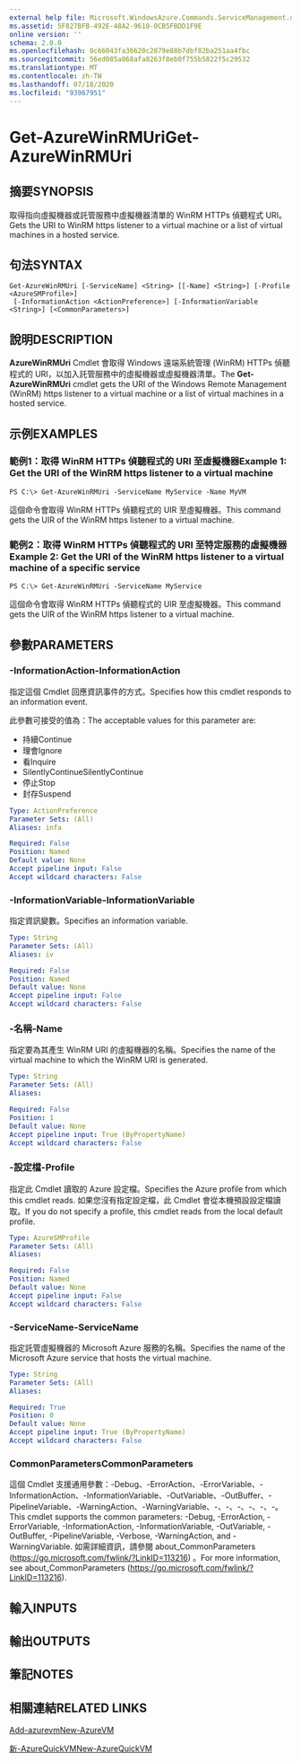 ```yaml
---
external help file: Microsoft.WindowsAzure.Commands.ServiceManagement.dll-Help.xml
ms.assetid: 5F827BFB-492E-48A2-9610-0CB5FBDD1F9E
online version: ''
schema: 2.0.0
ms.openlocfilehash: 0c66043fa36620c2879e88b7dbf82ba251aa4fbc
ms.sourcegitcommit: 56ed085a868afa8263f8eb0f755b5822f5c29532
ms.translationtype: MT
ms.contentlocale: zh-TW
ms.lasthandoff: 07/18/2020
ms.locfileid: "93967951"
---
```

# <span data-ttu-id="5bd37-101">Get-AzureWinRMUri</span><span class="sxs-lookup"><span data-stu-id="5bd37-101">Get-AzureWinRMUri</span></span>

## <span data-ttu-id="5bd37-102">摘要</span><span class="sxs-lookup"><span data-stu-id="5bd37-102">SYNOPSIS</span></span>
<span data-ttu-id="5bd37-103">取得指向虛擬機器或託管服務中虛擬機器清單的 WinRM HTTPs 偵聽程式 URI。</span><span class="sxs-lookup"><span data-stu-id="5bd37-103">Gets the URI to WinRM https listener to a virtual machine or a list of virtual machines in a hosted service.</span></span>

## <span data-ttu-id="5bd37-104">句法</span><span class="sxs-lookup"><span data-stu-id="5bd37-104">SYNTAX</span></span>

```
Get-AzureWinRMUri [-ServiceName] <String> [[-Name] <String>] [-Profile <AzureSMProfile>]
 [-InformationAction <ActionPreference>] [-InformationVariable <String>] [<CommonParameters>]
```

## <span data-ttu-id="5bd37-105">說明</span><span class="sxs-lookup"><span data-stu-id="5bd37-105">DESCRIPTION</span></span>
<span data-ttu-id="5bd37-106">**AzureWinRMUri** Cmdlet 會取得 Windows 遠端系統管理 (WinRM) HTTPs 偵聽程式的 URI，以加入託管服務中的虛擬機器或虛擬機器清單。</span><span class="sxs-lookup"><span data-stu-id="5bd37-106">The **Get-AzureWinRMUri** cmdlet gets the URI of the Windows Remote Management (WinRM) https listener to a virtual machine or a list of virtual machines in a hosted service.</span></span>

## <span data-ttu-id="5bd37-107">示例</span><span class="sxs-lookup"><span data-stu-id="5bd37-107">EXAMPLES</span></span>

### <span data-ttu-id="5bd37-108">範例1：取得 WinRM HTTPs 偵聽程式的 URI 至虛擬機器</span><span class="sxs-lookup"><span data-stu-id="5bd37-108">Example 1: Get the URI of the WinRM https listener to a virtual machine</span></span>
```
PS C:\> Get-AzureWinRMUri -ServiceName MyService -Name MyVM
```

<span data-ttu-id="5bd37-109">這個命令會取得 WinRM HTTPs 偵聽程式的 UIR 至虛擬機器。</span><span class="sxs-lookup"><span data-stu-id="5bd37-109">This command gets the UIR of the WinRM https listener to a virtual machine.</span></span>

### <span data-ttu-id="5bd37-110">範例2：取得 WinRM HTTPs 偵聽程式的 URI 至特定服務的虛擬機器</span><span class="sxs-lookup"><span data-stu-id="5bd37-110">Example 2: Get the URI of the WinRM https listener to a virtual machine of a specific service</span></span>
```
PS C:\> Get-AzureWinRMUri -ServiceName MyService
```

<span data-ttu-id="5bd37-111">這個命令會取得 WinRM HTTPs 偵聽程式的 UIR 至虛擬機器。</span><span class="sxs-lookup"><span data-stu-id="5bd37-111">This command gets the UIR of the WinRM https listener to a virtual machine.</span></span>

## <span data-ttu-id="5bd37-112">參數</span><span class="sxs-lookup"><span data-stu-id="5bd37-112">PARAMETERS</span></span>

### <span data-ttu-id="5bd37-113">-InformationAction</span><span class="sxs-lookup"><span data-stu-id="5bd37-113">-InformationAction</span></span>
<span data-ttu-id="5bd37-114">指定這個 Cmdlet 回應資訊事件的方式。</span><span class="sxs-lookup"><span data-stu-id="5bd37-114">Specifies how this cmdlet responds to an information event.</span></span>

<span data-ttu-id="5bd37-115">此參數可接受的值為：</span><span class="sxs-lookup"><span data-stu-id="5bd37-115">The acceptable values for this parameter are:</span></span>

- <span data-ttu-id="5bd37-116">持續</span><span class="sxs-lookup"><span data-stu-id="5bd37-116">Continue</span></span>
- <span data-ttu-id="5bd37-117">理會</span><span class="sxs-lookup"><span data-stu-id="5bd37-117">Ignore</span></span>
- <span data-ttu-id="5bd37-118">看</span><span class="sxs-lookup"><span data-stu-id="5bd37-118">Inquire</span></span>
- <span data-ttu-id="5bd37-119">SilentlyContinue</span><span class="sxs-lookup"><span data-stu-id="5bd37-119">SilentlyContinue</span></span>
- <span data-ttu-id="5bd37-120">停止</span><span class="sxs-lookup"><span data-stu-id="5bd37-120">Stop</span></span>
- <span data-ttu-id="5bd37-121">封存</span><span class="sxs-lookup"><span data-stu-id="5bd37-121">Suspend</span></span>

```yaml
Type: ActionPreference
Parameter Sets: (All)
Aliases: infa

Required: False
Position: Named
Default value: None
Accept pipeline input: False
Accept wildcard characters: False
```

### <span data-ttu-id="5bd37-122">-InformationVariable</span><span class="sxs-lookup"><span data-stu-id="5bd37-122">-InformationVariable</span></span>
<span data-ttu-id="5bd37-123">指定資訊變數。</span><span class="sxs-lookup"><span data-stu-id="5bd37-123">Specifies an information variable.</span></span>

```yaml
Type: String
Parameter Sets: (All)
Aliases: iv

Required: False
Position: Named
Default value: None
Accept pipeline input: False
Accept wildcard characters: False
```

### <span data-ttu-id="5bd37-124">-名稱</span><span class="sxs-lookup"><span data-stu-id="5bd37-124">-Name</span></span>
<span data-ttu-id="5bd37-125">指定要為其產生 WinRM URI 的虛擬機器的名稱。</span><span class="sxs-lookup"><span data-stu-id="5bd37-125">Specifies the name of the virtual machine to which the WinRM URI is generated.</span></span>

```yaml
Type: String
Parameter Sets: (All)
Aliases: 

Required: False
Position: 1
Default value: None
Accept pipeline input: True (ByPropertyName)
Accept wildcard characters: False
```

### <span data-ttu-id="5bd37-126">-設定檔</span><span class="sxs-lookup"><span data-stu-id="5bd37-126">-Profile</span></span>
<span data-ttu-id="5bd37-127">指定此 Cmdlet 讀取的 Azure 設定檔。</span><span class="sxs-lookup"><span data-stu-id="5bd37-127">Specifies the Azure profile from which this cmdlet reads.</span></span>
<span data-ttu-id="5bd37-128">如果您沒有指定設定檔，此 Cmdlet 會從本機預設設定檔讀取。</span><span class="sxs-lookup"><span data-stu-id="5bd37-128">If you do not specify a profile, this cmdlet reads from the local default profile.</span></span>

```yaml
Type: AzureSMProfile
Parameter Sets: (All)
Aliases: 

Required: False
Position: Named
Default value: None
Accept pipeline input: False
Accept wildcard characters: False
```

### <span data-ttu-id="5bd37-129">-ServiceName</span><span class="sxs-lookup"><span data-stu-id="5bd37-129">-ServiceName</span></span>
<span data-ttu-id="5bd37-130">指定託管虛擬機器的 Microsoft Azure 服務的名稱。</span><span class="sxs-lookup"><span data-stu-id="5bd37-130">Specifies the name of the Microsoft Azure service that hosts the virtual machine.</span></span>

```yaml
Type: String
Parameter Sets: (All)
Aliases: 

Required: True
Position: 0
Default value: None
Accept pipeline input: True (ByPropertyName)
Accept wildcard characters: False
```

### <span data-ttu-id="5bd37-131">CommonParameters</span><span class="sxs-lookup"><span data-stu-id="5bd37-131">CommonParameters</span></span>
<span data-ttu-id="5bd37-132">這個 Cmdlet 支援通用參數：-Debug、-ErrorAction、-ErrorVariable、-InformationAction、-InformationVariable、-OutVariable、-OutBuffer、-PipelineVariable、-WarningAction、-WarningVariable、-、-、-、-、-、-。</span><span class="sxs-lookup"><span data-stu-id="5bd37-132">This cmdlet supports the common parameters: -Debug, -ErrorAction, -ErrorVariable, -InformationAction, -InformationVariable, -OutVariable, -OutBuffer, -PipelineVariable, -Verbose, -WarningAction, and -WarningVariable.</span></span> <span data-ttu-id="5bd37-133">如需詳細資訊，請參閱 about_CommonParameters (https://go.microsoft.com/fwlink/?LinkID=113216) 。</span><span class="sxs-lookup"><span data-stu-id="5bd37-133">For more information, see about_CommonParameters (https://go.microsoft.com/fwlink/?LinkID=113216).</span></span>

## <span data-ttu-id="5bd37-134">輸入</span><span class="sxs-lookup"><span data-stu-id="5bd37-134">INPUTS</span></span>

## <span data-ttu-id="5bd37-135">輸出</span><span class="sxs-lookup"><span data-stu-id="5bd37-135">OUTPUTS</span></span>

## <span data-ttu-id="5bd37-136">筆記</span><span class="sxs-lookup"><span data-stu-id="5bd37-136">NOTES</span></span>

## <span data-ttu-id="5bd37-137">相關連結</span><span class="sxs-lookup"><span data-stu-id="5bd37-137">RELATED LINKS</span></span>

[<span data-ttu-id="5bd37-138">Add-azurevm</span><span class="sxs-lookup"><span data-stu-id="5bd37-138">New-AzureVM</span></span>](./New-AzureVM.md)

[<span data-ttu-id="5bd37-139">新-AzureQuickVM</span><span class="sxs-lookup"><span data-stu-id="5bd37-139">New-AzureQuickVM</span></span>](./New-AzureQuickVM.md)


